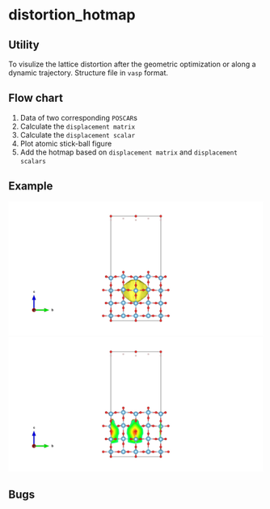 # distortion_hotmap
## Utility
To visulize the lattice distortion after the geometric optimization or along a dynamic trajectory. 
Structure file in `vasp` format.

## Flow chart
1. Data of two corresponding `POSCAR`s
2. Calculate the `displacement matrix`
3. Calculate the `displacement scalar`
4. Plot atomic stick-ball figure
5. Add the hotmap based on `displacement matrix` and `displacement scalars`

## Example
![local distortion](local.jpg)
![delocal distortion](delocal.jpg)

## Bugs
